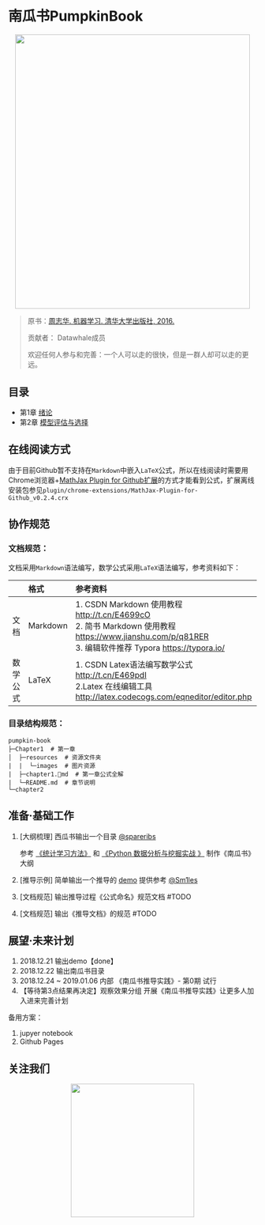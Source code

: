 <h1>南瓜书PumpkinBook</h1>
<div align="center"><img src="https://img1.doubanio.com/view/subject/l/public/s28735609.jpg" width = "476.7" height = "555.3"></div>

> 原书：[周志华. 机器学习. 清华大学出版社, 2016.](https://book.douban.com/subject/26708119/)
>
> 贡献者： Datawhale成员
>
> 欢迎任何人参与和完善：一个人可以走的很快，但是一群人却可以走的更远。


## 目录

- 第1章 [绪论](https://github.com/Datawhale18/pumpkin-book/Chapter1/chapter1.md)
- 第2章 [模型评估与选择](https://github.com/Datawhale18/pumpkin-book/Chapter2/chapter2.md)


## 在线阅读方式

由于目前Github暂不支持在`Markdown`中嵌入`LaTeX`公式，所以在线阅读时需要用
Chrome浏览器+[MathJax Plugin for Github扩展](https://chrome.google.com/webstore/detail/mathjax-plugin-for-github/ioemnmodlmafdkllaclgeombjnmnbima)的方式才能看到公式，扩展离线安装包参见`plugin/chrome-extensions/MathJax-Plugin-for-Github_v0.2.4.crx`


##  协作规范

### 文档规范：
文档采用`Markdown`语法编写，数学公式采用`LaTeX`语法编写，参考资料如下：

|          | 格式     | 参考资料                                                     |
| :------: | :------- | :----------------------------------------------------------- |
| 文档 | Markdown | 1. CSDN Markdown 使用教程 http://t.cn/E4699cO<br>2. 简书 Markdown 使用教程 https://www.jianshu.com/p/q81RER<br>3. 编辑软件推荐 Typora https://typora.io/ |
| 数学公式 | LaTeX    | 1. CSDN Latex语法编写数学公式 http://t.cn/E469pdI<br>2.Latex 在线编辑工具 http://latex.codecogs.com/eqneditor/editor.php |


### 目录结构规范：

```
pumpkin-book
├─Chapter1  # 第一章
│  ├─resources  # 资源文件夹
|  |  └─images  # 图片资源
|  ├─chapter1.md  # 第一章公式全解
|  └─README.md  # 章节说明
└─chapter2
```

## 准备·基础工作

1. [大纲梳理] 西瓜书输出一个目录  [@spareribs](https://github.com/spareribs) 

   参考 [《统计学习方法》](https://github.com/WenDesi/lihang_book_algorithm) 和 [《Python 数据分析与挖掘实战 》](https://github.com/apachecn/python_data_analysis_and_mining_action) 制作《南瓜书》大纲

2. [推导示例] 简单输出一个推导的 [demo](https://github.com/Datawhale18/pumpkin-book/blob/master/chapter2/part3/2.20-2.21.md) 提供参考  [@Sm1les](https://github.com/Sm1les) 

3. [文档规范] 输出推导过程《公式命名》规范文档  #TODO

4. [文档规范] 输出《推导文档》的规范  #TODO



## 展望·未来计划

1. 2018.12.21 输出demo【done】
2. 2018.12.22 输出南瓜书目录
3. 2018.12.24 ~ 2019.01.06 内部 《南瓜书推导实践》- 第0期 试行
4. 【等待第3点结果再决定】观察效果分组 开展《南瓜书推导实践》让更多人加入进来完善计划


备用方案：

1. jupyer notebook
2. Github Pages

## 关注我们

<div align=center><img src="https://img-blog.csdnimg.cn/20181219162146245.png" width = "250" height = "270"></div>



